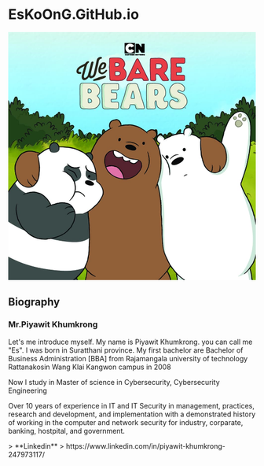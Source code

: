 # EsKoOnG.GitHub.io
![WeBareBears](/images/wbb.jpg)
## Biography
### Mr.Piyawit Khumkrong
<p>Let's me introduce myself. My name is Piyawit Khumkrong. you can call me "Es". I was born in Suratthani province. My first bachelor are Bachelor of Business Administration [BBA] from Rajamangala university of technology Rattanakosin Wang Klai Kangwon campus in 2008</p>
<p>Now I study in Master of science in Cybersecurity, Cybersecurity Engineering</p>
<p>Over 10 years of experience in IT and IT Security in management, practices, research and development, and implementation with a demonstrated history of working in the computer and network security for industry, corparate, banking, hostpital, and government. </p>
> **Linkedin**
> https://www.linkedin.com/in/piyawit-khumkrong-247973117/
